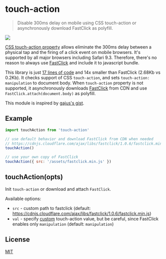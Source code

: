 # touch-action

> Disable 300ms delay on mobile using CSS touch-action or asynchronously download FastClick as polyfill.

[![](https://img.shields.io/npm/v/touch-action.svg)](https://npmjs.org/package/touch-action)

[CSS touch-action property](http://caniuse.com/#search=touch-action) allows eliminate the 300ms delay between a physical tap and the firing of a click event on mobile browsers. It's supported by all major browsers including Safari 9.3.
Therefore, there's no reason to always use [FastClick](https://github.com/ftlabs/fastclick) and include it to javascript bundle.

This library is just [17 lines of code](./index.js) and 14x smaller than FastClick (2.68Kb vs 0.2Kb). It checks support of CSS `touch-action`, and sets `touch-action: manipulation` to document body. When `touch-action` property is not supported, it asynchronously downloads [FastClick](https://github.com/ftlabs/fastclick) from CDN and use `FastClick.attach(document.body)` as polyfill.

This module is inspired by [gajus's gist](https://gist.github.com/gajus/bbf06ea2e37047b01e70).

## Example

```js
import touchAction from 'touch-action'

// use default behavior and download FastClick from CDN when needed
// https://cdnjs.cloudflare.com/ajax/libs/fastclick/1.0.6/fastclick.min.js
touchAction()

// use your own copy of FastClick
touchAction({ src: '/assets/fastclick.min.js' })
```

## touchAction(opts)

Init `touch-action` or download and attach `FastClick`.

Available options:
- `src` - custom path to fastclick (default: https://cdnjs.cloudflare.com/ajax/libs/fastclick/1.0.6/fastclick.min.js)
- `val` - specify [custom](https://developer.mozilla.org/en-US/docs/Web/CSS/touch-action) touch-action value, but be careful, since FastClick enables only `manipulation` (default: `manipulation`)

## License

[MIT]('./LICENSE')
